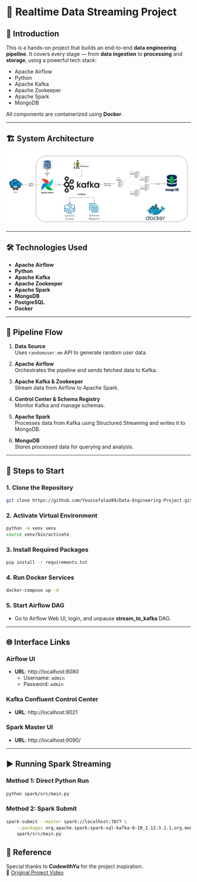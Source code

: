 # 🚀 Realtime Data Streaming Project

## 📘 Introduction

This is a hands-on project that builds an end-to-end **data engineering pipeline**. It covers every stage — from **data ingestion** to **processing** and **storage**, using a powerful tech stack:

- Apache Airflow  
- Python  
- Apache Kafka  
- Apache Zookeeper  
- Apache Spark  
- MongoDB  

All components are containerized using **Docker**.

---

## 🏗️ System Architecture

![System Architecture](Project_architecture.png)



---

## 🛠️ Technologies Used

- **Apache Airflow**
- **Python**
- **Apache Kafka**
- **Apache Zookeeper**
- **Apache Spark**
- **MongoDB**
- **PostgreSQL**
- **Docker**

---

## 🔄 Pipeline Flow

1. **Data Source**  
    Uses `randomuser.me` API to generate random user data.

2. **Apache Airflow**  
   Orchestrates the pipeline and sends fetched data to Kafka.

3. **Apache Kafka & Zookeeper**  
   Stream data from Airflow to Apache Spark.

4. **Control Center & Schema Registry**  
   Monitor Kafka and manage schemas.

5. **Apache Spark**  
   Processes data from Kafka using Structured Streaming and writes it to MongoDB.

6. **MongoDB**  
   Stores processed data for querying and analysis.

---

## 🚀 Steps to Start

### 1. Clone the Repository

```bash
git clone https://github.com/Youssefalaa99/Data-Engineering-Project.git
```

### 2. Activate Virtual Environment
```bash
python -m venv venv
source venv/bin/activate
```

### 3. Install Required Packages
```bash
pip install -r requirements.txt
```

### 4. Run Docker Services
```bash
docker-compose up -d
```

### 5. Start Airflow DAG
- Go to Airflow Web UI, login, and unpause **stream_to_kafka** DAG.

---

## 🌐 Interface Links
### Airflow UI
- **URL**: http://localhost:8080
  - Username: `admin`
  - Password: `admin`

### Kafka Confluent Control Center
- **URL**: http://localhost:9021

### Spark Master UI
- **URL**: http://localhost:9090/

---

## ▶️ Running Spark Streaming
### Method 1: Direct Python Run
```bash
python spark/src/main.py
```
### Method 2: Spark Submit
```bash
spark-submit --master spark://localhost:7077 \
    --packages org.apache.spark:spark-sql-kafka-0-10_2.12:3.1.1,org.mongodb.spark:mongo-spark-connector_2.12:10.5.0 \
    spark/src/main.py
```

## 📎 Reference

Special thanks to **CodewithYu** for the project inspiration.  
🎥 [Original Project Video](https://www.youtube.com/watch?v=GqAcTrqKcrY&t=1s)
